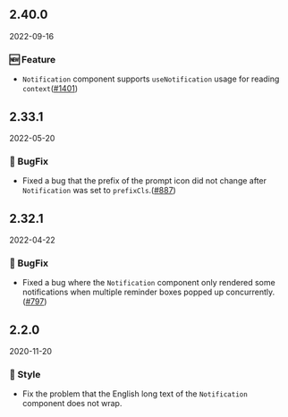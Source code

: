 ## 2.40.0

2022-09-16

### 🆕 Feature

- `Notification` component supports `useNotification` usage for reading `context`([#1401](https://github.com/arco-design/arco-design/pull/1401))

## 2.33.1

2022-05-20

### 🐛 BugFix

- Fixed a bug that the prefix of the prompt icon did not change after `Notification` was set to `prefixCls`.([#887](https://github.com/arco-design/arco-design/pull/887))

## 2.32.1

2022-04-22

### 🐛 BugFix

- Fixed a bug where the `Notification` component only rendered some notifications when multiple reminder boxes popped up concurrently.([#797](https://github.com/arco-design/arco-design/pull/797))

## 2.2.0

2020-11-20

### 💅 Style

- Fix the problem that the English long text of the `Notification` component does not wrap.
